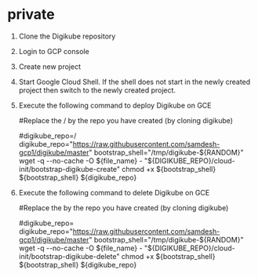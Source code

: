 # private

1. Clone the Digikube repository
2. Login to GCP console
3. Create new project
4. Start Google Cloud Shell.  If the shell does not start in the newly created project then switch to the newly created project.
5. Execute the following command to deploy Digikube on GCE
  
      #Replace the /<repo/> by the repo you have created (by cloning digikube)
      
      #digikube_repo=/<repo url/>
      digikube_repo="https://raw.githubusercontent.com/samdesh-gcp1/digikube/master"
      bootstrap_shell="/tmp/digikube-${RANDOM}"
      wget -q --no-cache -O ${file_name} - "${DIGIKUBE_REPO}/cloud-init/bootstrap-digikube-create"
      chmod +x ${bootstrap_shell}
      ${bootstrap_shell} ${digikube_repo}
  
  
6. Execute the following command to delete Digikube on GCE

      #Replace the <repo> by the repo you have created (by cloning digikube)
      
      #digikube_repo=<repo url>
      digikube_repo="https://raw.githubusercontent.com/samdesh-gcp1/digikube/master"
      bootstrap_shell="/tmp/digikube-${RANDOM}"
      wget -q --no-cache -O ${file_name} - "${DIGIKUBE_REPO}/cloud-init/bootstrap-digikube-delete"
      chmod +x ${bootstrap_shell}
      ${bootstrap_shell} ${digikube_repo}

